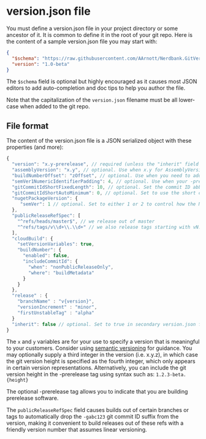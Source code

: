 # version.json file

You must define a version.json file in your project directory or some ancestor of it.
It is common to define it in the root of your git repo.
Here is the content of a sample version.json file you may start with:

```json
{
  "$schema": "https://raw.githubusercontent.com/AArnott/Nerdbank.GitVersioning/master/src/NerdBank.GitVersioning/version.schema.json",
  "version": "1.0-beta"
}
```

The `$schema` field is optional but highly encouraged as it causes most JSON editors
to add auto-completion and doc tips to help you author the file.

Note that the capitalization of the `version.json` filename must be all lower-case
when added to the git repo.

## File format

The content of the version.json file is a JSON serialized object with these properties
(and more):

```js
{
  "version": "x.y-prerelease", // required (unless the "inherit" field is set to true and a parent version.json file sets this.)
  "assemblyVersion": "x.y", // optional. Use when x.y for AssemblyVersionAttribute differs from the default version property.
  "buildNumberOffset": "zOffset", // optional. Use when you need to add/subtract a fixed value from the computed build number.
  "semVer1NumericIdentifierPadding": 4, // optional. Use when your -prerelease includes numeric identifiers and need semver1 support.
  "gitCommitIdShortFixedLength": 10, // optional. Set the commit ID abbreviation length.
  "gitCommitIdShortAutoMinimum": 0, // optional. Set to use the short commit ID abbreviation provided by the git repository.
  "nugetPackageVersion": {
     "semVer": 1 // optional. Set to either 1 or 2 to control how the NuGet package version string is generated. Default is 1.
  },
  "publicReleaseRefSpec": [
    "^refs/heads/master$", // we release out of master
    "^refs/tags/v\\d+\\.\\d+" // we also release tags starting with vN.N
  ],
  "cloudBuild": {
    "setVersionVariables": true,
    "buildNumber": {
      "enabled": false,
      "includeCommitId": {
        "when": "nonPublicReleaseOnly",
        "where": "buildMetadata"
      }
    }
  },
  "release" : {
    "branchName" : "v{version}",
    "versionIncrement" : "minor",
    "firstUnstableTag" : "alpha"
  }
  "inherit": false // optional. Set to true in secondary version.json files used to tweak settings for subsets of projects.
}
```

The `x` and `y` variables are for your use to specify a version that is meaningful
to your customers. Consider using [semantic versioning](https://semver.org/) for guidance.
You may optionally supply a third integer in the version (i.e. x.y.z),
in which case the git version height is specified as the fourth integer,
which only appears in certain version representations.
Alternatively, you can include the git version height in the -prerelease tag using
syntax such as: `1.2.3-beta.{height}`

The optional -prerelease tag allows you to indicate that you are building prerelease software.

The `publicReleaseRefSpec` field causes builds out of certain branches or tags
to automatically drop the `-gabc123` git commit ID suffix from the version, making it
convenient to build releases out of these refs with a friendly version number
that assumes linear versioning.
